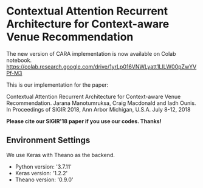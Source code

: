 # Contextual Attention Recurrent Architecture for Context-aware Venue Recommendation

The new version of CARA implementation is now available on Colab notebook.
https://colab.research.google.com/drive/1yrLp016VNWLyatt1LlLW00pZwYVPf-M3

This is our implementation for the paper:

Contextual Attention Recurrent Architecture for Context-aware Venue Recommendation. Jarana Manotumruksa, Craig Macdonald and Iadh Ounis. In Proceedings of SIGIR 2018, Ann Arbor Michigan, U.S.A. July 8-12, 2018

**Please cite our SIGIR'18 paper if you use our codes. Thanks!** 

## Environment Settings
We use Keras with Theano as the backend. 
- Python version: '3.7.11'
- Keras version:  '1.2.2'
- Theano version: '0.9.0'
